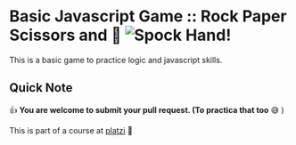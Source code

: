 # Basic Javascript Game :: Rock Paper Scissors and :lizard: ![Spock Hand!](https://img.icons8.com/ios/50/000000/star-trek-gesture.png "Spock Hand")

This is a basic game to practice logic and javascript skills.

## Quick Note

:+1: **You are welcome to submit your pull request. (To practica that too** :sweat_smile: )

This is part of a course at [platzi](https://platzi.com/clases/basico-javascript/) :green_heart:
